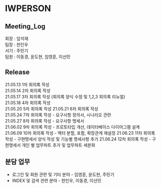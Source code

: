 # IWPERSON
## Meeting_Log  
회장 : 임석재  
팀장 : 한인우  
서기 : 주민기  
팀원 : 이동경, 윤도현, 임영훈, 이선민  

## Release
21.05.13 1차 회의록 작성  
21.05.14 2차 회의록 작성  
21.05.17 3차 회의록 작성 (회의록 양식 수정 및 1,2,3 회의록 리뉴얼)  
21.05.18 4차 회의록 작성  
21.05.20 5차 회의록 작성
21.05.21 6차 회의록 작성  
21.05.24 7차 회의록 작성 - 요구사항 정의서, 시나리오 관련  
21.05.27 8차 회의록 작성 - 요구사항 명세서  
21.06.02 9차 회의록 작성 - 프로토타입 개선, 데이터베이스 다이어그램 설계    
21.06.09 10차 회의록 작성 - 액터 분할, 포함, 확장관계 재설정
21.06.23 11차 회의록 작성 - 구현명세서 양식 작성 및 기능별 명세사항 추가
21.06.24 12차 회의록 작성 - 구현명세서 개인 별 업무파트 추가 및 업무파트 세분화
## 분담 업무
- 로그인 및 회원 관련 및 기타 분야 - 임영훈, 윤도현, 주민기
- INDEX 및 검색 관련 분야 - 한인우, 이동경, 이선민

